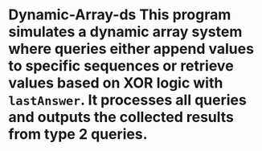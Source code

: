 # Dynamic-Array-ds This program simulates a dynamic array system where queries either append values to specific sequences or retrieve values based on XOR logic with `lastAnswer`. It processes all queries and outputs the collected results from type 2 queries.

